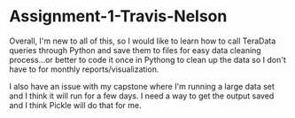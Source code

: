 # Assignment-1-Travis-Nelson

Overall, I'm new to all of this, so I would like to learn how to call TeraData queries through Python and save them to files for easy data cleaning process...or better to code it once in Pythong to clean up the data so I don't have to for monthly reports/visualization.

I also have an issue with my capstone where I'm running a large data set and I think it will run for a few days. I need a way to get the output saved and I think Pickle will do that for me.
